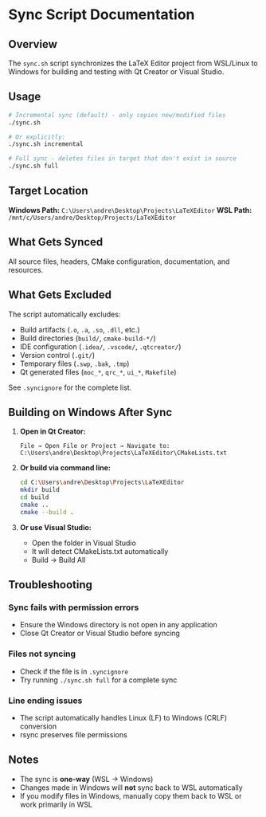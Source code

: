 # Sync Script Documentation

## Overview

The `sync.sh` script synchronizes the LaTeX Editor project from WSL/Linux to Windows for building and testing with Qt Creator or Visual Studio.

## Usage

```bash
# Incremental sync (default) - only copies new/modified files
./sync.sh

# Or explicitly:
./sync.sh incremental

# Full sync - deletes files in target that don't exist in source
./sync.sh full
```

## Target Location

**Windows Path:** `C:\Users\andre\Desktop\Projects\LaTeXEditor`
**WSL Path:** `/mnt/c/Users/andre/Desktop/Projects/LaTeXEditor`

## What Gets Synced

All source files, headers, CMake configuration, documentation, and resources.

## What Gets Excluded

The script automatically excludes:
- Build artifacts (`.o`, `.a`, `.so`, `.dll`, etc.)
- Build directories (`build/`, `cmake-build-*/`)
- IDE configuration (`.idea/`, `.vscode/`, `.qtcreator/`)
- Version control (`.git/`)
- Temporary files (`.swp`, `.bak`, `.tmp`)
- Qt generated files (`moc_*`, `qrc_*`, `ui_*`, `Makefile`)

See `.syncignore` for the complete list.

## Building on Windows After Sync

1. **Open in Qt Creator:**
   ```
   File → Open File or Project → Navigate to:
   C:\Users\andre\Desktop\Projects\LaTeXEditor\CMakeLists.txt
   ```

2. **Or build via command line:**
   ```bash
   cd C:\Users\andre\Desktop\Projects\LaTeXEditor
   mkdir build
   cd build
   cmake ..
   cmake --build .
   ```

3. **Or use Visual Studio:**
   - Open the folder in Visual Studio
   - It will detect CMakeLists.txt automatically
   - Build → Build All

## Troubleshooting

### Sync fails with permission errors
- Ensure the Windows directory is not open in any application
- Close Qt Creator or Visual Studio before syncing

### Files not syncing
- Check if the file is in `.syncignore`
- Try running `./sync.sh full` for a complete sync

### Line ending issues
- The script automatically handles Linux (LF) to Windows (CRLF) conversion
- rsync preserves file permissions

## Notes

- The sync is **one-way** (WSL → Windows)
- Changes made in Windows will **not** sync back to WSL automatically
- If you modify files in Windows, manually copy them back to WSL or work primarily in WSL
